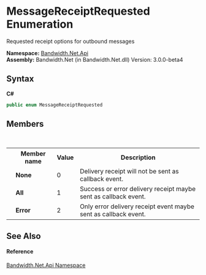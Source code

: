﻿# MessageReceiptRequested Enumeration
 

Requested receipt options for outbound messages

**Namespace:**&nbsp;<a href ="N_Bandwidth_Net_Api.md">Bandwidth.Net.Api</a><br />**Assembly:**&nbsp;Bandwidth.Net (in Bandwidth.Net.dll) Version: 3.0.0-beta4

## Syntax

**C#**<br />
``` C#
public enum MessageReceiptRequested
```


## Members
&nbsp;<table><tr><th></th><th>Member name</th><th>Value</th><th>Description</th></tr><tr><td /><td target="F:Bandwidth.Net.Api.MessageReceiptRequested.None">**None**</td><td>0</td><td>Delivery receipt will not be sent as callback event.</td></tr><tr><td /><td target="F:Bandwidth.Net.Api.MessageReceiptRequested.All">**All**</td><td>1</td><td>Success or error delivery receipt maybe sent as callback event.</td></tr><tr><td /><td target="F:Bandwidth.Net.Api.MessageReceiptRequested.Error">**Error**</td><td>2</td><td>Only error delivery receipt event maybe sent as callback event.</td></tr></table>

## See Also


#### Reference
<a href ="N_Bandwidth_Net_Api.md">Bandwidth.Net.Api Namespace</a><br />